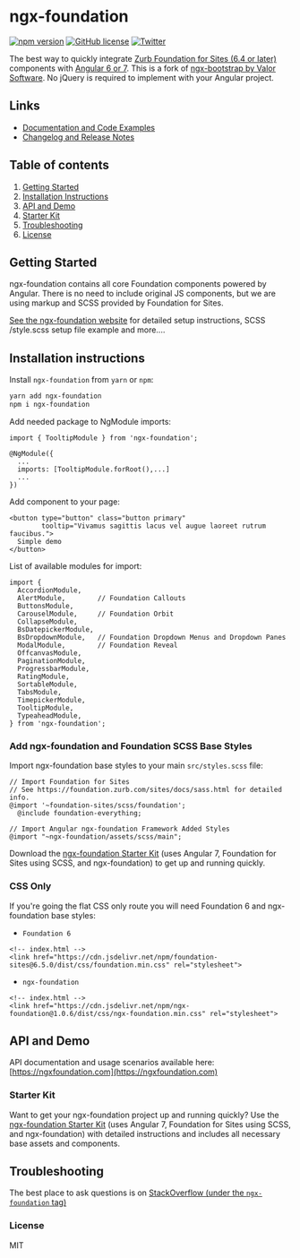 
# ngx-foundation

[![npm version](https://img.shields.io/npm/v/ngx-foundation.svg)](https://npmjs.org/package/ngx-foundation) 
[![GitHub license](https://img.shields.io/github/license/nthompson777/ngx-foundation.svg)](https://github.com/nthompson777/ngx-foundation/blob/master/LICENSE) 
[![Twitter](https://img.shields.io/twitter/url/https/github.com/nthompson777/ngx-foundation.svg?style=social)](https://twitter.com/intent/tweet?text=The+best+way+to+quickly+integrate+Zurb+Foundation+for+Sites+components+with+Angular+6+or+7:&url=https%3A%2F%2Fwww.npmjs.com%2Fpackage%2Fngx-foundation)

The best way to quickly integrate <a href="https://foundation.zurb.com/">Zurb Foundation for Sites (6.4 or later)</a>  components with <a href="https://angular.io/">Angular 6 or 7</a>. This is a fork of <a href="https://valor-software.com/ngx-bootstrap" target="_blank">ngx-bootstrap by Valor Software</a>. No jQuery is required to implement with your Angular project.



## Links
- [Documentation and Code Examples](https://ngxfoundation.com)
- [Changelog and Release Notes](https://github.com/nthompson777/ngx-foundation/blob/master/CHANGELOG.md)


## Table of contents
1. [Getting Started](#getting-started)
2. [Installation Instructions](#installation-instructions)
3. [API and Demo](#api-and-demo)
4. [Starter Kit](#starter-kit)
5. [Troubleshooting](#troubleshooting)
6. [License](#license)

## Getting Started

ngx-foundation contains all core Foundation components powered by Angular. There is no need to include original JS components, but we are using markup and SCSS provided by Foundation for Sites.

[See the ngx-foundation website](https://www.ngxfoundation.com/getting-started) for detailed setup instructions, SCSS /style.scss setup file example and more....

## Installation instructions

Install `ngx-foundation` from `yarn` or `npm`:
```bash
yarn add ngx-foundation
npm i ngx-foundation
```

Add needed package to NgModule imports:
```
import { TooltipModule } from 'ngx-foundation';

@NgModule({
  ...
  imports: [TooltipModule.forRoot(),...]
  ...
})
```

Add component to your page:
```
<button type="button" class="button primary"
        tooltip="Vivamus sagittis lacus vel augue laoreet rutrum faucibus.">
  Simple demo
</button>
```

List of available modules for import:

```
import {
  AccordionModule,
  AlertModule,        // Foundation Callouts
  ButtonsModule,
  CarouselModule,     // Foundation Orbit
  CollapseModule,
  BsDatepickerModule,
  BsDropdownModule,   // Foundation Dropdown Menus and Dropdown Panes
  ModalModule,        // Foundation Reveal
  OffcanvasModule,
  PaginationModule,
  ProgressbarModule,
  RatingModule,
  SortableModule,
  TabsModule,
  TimepickerModule,
  TooltipModule,
  TypeaheadModule,
} from 'ngx-foundation';
```
### Add ngx-foundation and Foundation SCSS Base Styles
Import ngx-foundation base styles to your main `src/styles.scss` file:

```
// Import Foundation for Sites
// See https://foundation.zurb.com/sites/docs/sass.html for detailed info.
@import '~foundation-sites/scss/foundation';
  @include foundation-everything;

// Import Angular ngx-foundation Framework Added Styles
@import "~ngx-foundation/assets/scss/main";
```

Download the [ngx-foundation Starter Kit](https://github.com/nthompson777/ngx-foundation-starterkit) (uses Angular 7, Foundation for Sites using SCSS, and ngx-foundation) to get up and running quickly.

### CSS Only 
If you're going the flat CSS only route you will need Foundation 6 and ngx-foundation base styles:
- `Foundation 6`
```
<!-- index.html -->
<link href="https://cdn.jsdelivr.net/npm/foundation-sites@6.5.0/dist/css/foundation.min.css" rel="stylesheet">
```
- `ngx-foundation`
```
<!-- index.html -->
<link href="https://cdn.jsdelivr.net/npm/ngx-foundation@1.0.6/dist/css/ngx-foundation.min.css" rel="stylesheet">
```

## API and Demo

API documentation and usage scenarios available here:
[https://ngxfoundation.com](https://ngxfoundation.com)

### Starter Kit

Want to get your ngx-foundation project up and running quickly? Use the [ngx-foundation Starter Kit](https://github.com/nthompson777/ngx-foundation-starterkit) (uses Angular 7, Foundation for Sites using SCSS, and ngx-foundation) with detailed instructions and includes all necessary base assets and components.    

## Troubleshooting

The best place to ask questions is on [StackOverflow (under the `ngx-foundation` tag)](https://stackoverflow.com/questions/tagged/ngx-foundation)

### License

MIT

